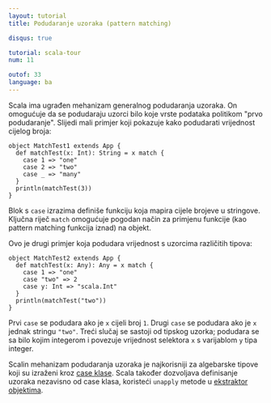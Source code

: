 ```yaml
---
layout: tutorial
title: Podudaranje uzoraka (pattern matching)

disqus: true

tutorial: scala-tour
num: 11

outof: 33
language: ba
---
```


Scala ima ugrađen mehanizam generalnog podudaranja uzoraka.
On omogućuje da se podudaraju uzorci bilo koje vrste podataka politikom "prvo podudaranje".
Slijedi mali primjer koji pokazuje kako podudarati vrijednost cijelog broja:

    object MatchTest1 extends App {
      def matchTest(x: Int): String = x match {
        case 1 => "one"
        case 2 => "two"
        case _ => "many"
      }
      println(matchTest(3))
    }

Blok s `case` izrazima definiše funkciju koja mapira cijele brojeve u stringove.
Ključna riječ `match` omogućuje pogodan način za primjenu funkcije (kao pattern matching funkcija iznad) na objekt.

Ovo je drugi primjer koja podudara vrijednost s uzorcima različitih tipova:

    object MatchTest2 extends App {
      def matchTest(x: Any): Any = x match {
        case 1 => "one"
        case "two" => 2
        case y: Int => "scala.Int"
      }
      println(matchTest("two"))
    }

Prvi `case` se podudara ako je `x` cijeli broj `1`.
Drugi `case` se podudara ako je `x` jednak stringu `"two"`.
Treći slučaj se sastoji od tipskog uzorka; podudara se sa bilo kojim integerom i povezuje vrijednost selektora `x` s varijablom `y` tipa integer.

Scalin mehanizam podudaranja uzoraka je najkorisniji za algebarske tipove koji su izraženi kroz [case klase](case-classes.html).
Scala također dozvoljava definisanje uzoraka nezavisno od case klasa, koristeći `unapply` metode u [ekstraktor objektima](extractor-objects.html).
